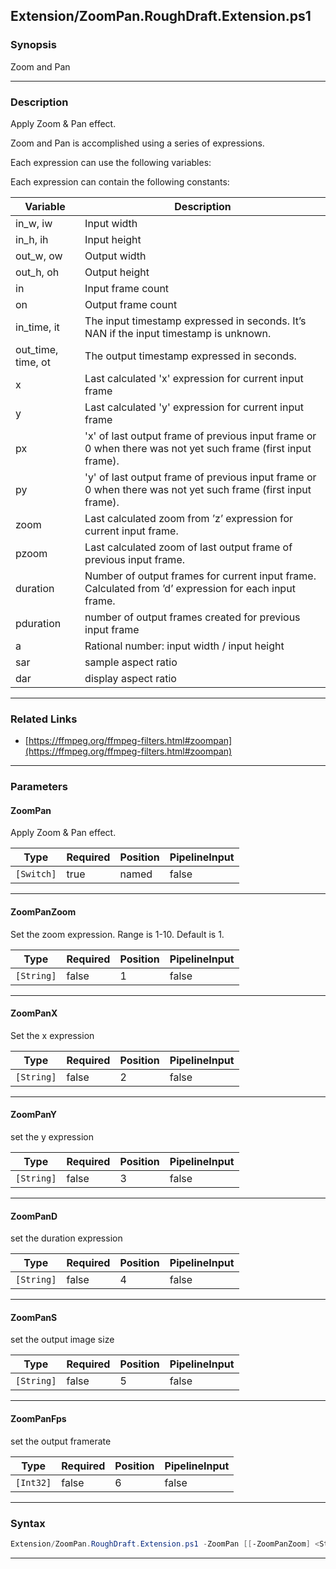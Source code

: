 
Extension/ZoomPan.RoughDraft.Extension.ps1
------------------------------------------
### Synopsis
Zoom and Pan

---
### Description

Apply Zoom & Pan effect.

Zoom and Pan is accomplished using a series of expressions.

Each expression can use the following variables:

Each expression can contain the following constants:

|Variable   |Description |
|-----------|------------|
|in_w, iw   |Input width |
|in_h, ih   |Input height|
|out_w, ow  |Output width|
|out_h, oh  |Output height|
|in         |Input frame count|
|on         |Output frame count|
|in_time, it|The input timestamp expressed in seconds. It’s NAN if the input timestamp is unknown.|
|out_time, time, ot|The output timestamp expressed in seconds.|
|x          |Last calculated 'x' expression for current input frame|
|y          |Last calculated 'y' expression for current input frame|
|px         |'x' of last output frame of previous input frame or 0 when there was not yet such frame (first input frame).|
|py         |'y' of last output frame of previous input frame or 0 when there was not yet such frame (first input frame).|
|zoom       |Last calculated zoom from ’z’ expression for current input frame.|
|pzoom      |Last calculated zoom of last output frame of previous input frame.|
|duration   |Number of output frames for current input frame. Calculated from ’d’ expression for each input frame.|
|pduration  |number of output frames created for previous input frame|
|a          |Rational number: input width / input height|
|sar        |sample aspect ratio|
|dar        |display aspect ratio|

---
### Related Links
* [https://ffmpeg.org/ffmpeg-filters.html#zoompan](https://ffmpeg.org/ffmpeg-filters.html#zoompan)



---
### Parameters
#### **ZoomPan**

Apply Zoom & Pan effect.






|Type      |Required|Position|PipelineInput|
|----------|--------|--------|-------------|
|`[Switch]`|true    |named   |false        |



---
#### **ZoomPanZoom**

Set the zoom expression. Range is 1-10. Default is 1.






|Type      |Required|Position|PipelineInput|
|----------|--------|--------|-------------|
|`[String]`|false   |1       |false        |



---
#### **ZoomPanX**

Set the x expression






|Type      |Required|Position|PipelineInput|
|----------|--------|--------|-------------|
|`[String]`|false   |2       |false        |



---
#### **ZoomPanY**

set the y expression






|Type      |Required|Position|PipelineInput|
|----------|--------|--------|-------------|
|`[String]`|false   |3       |false        |



---
#### **ZoomPanD**

set the duration expression






|Type      |Required|Position|PipelineInput|
|----------|--------|--------|-------------|
|`[String]`|false   |4       |false        |



---
#### **ZoomPanS**

set the output image size






|Type      |Required|Position|PipelineInput|
|----------|--------|--------|-------------|
|`[String]`|false   |5       |false        |



---
#### **ZoomPanFps**

set the output framerate






|Type     |Required|Position|PipelineInput|
|---------|--------|--------|-------------|
|`[Int32]`|false   |6       |false        |



---
### Syntax
```PowerShell
Extension/ZoomPan.RoughDraft.Extension.ps1 -ZoomPan [[-ZoomPanZoom] <String>] [[-ZoomPanX] <String>] [[-ZoomPanY] <String>] [[-ZoomPanD] <String>] [[-ZoomPanS] <String>] [[-ZoomPanFps] <Int32>] [<CommonParameters>]
```
---




